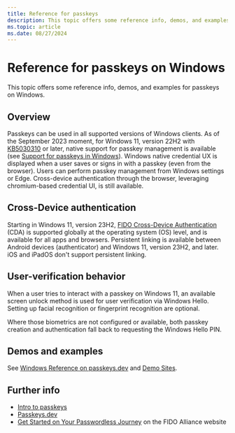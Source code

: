 ```yaml
---
title: Reference for passkeys
description: This topic offers some reference info, demos, and examples for passkeys on Windows.
ms.topic: article
ms.date: 08/27/2024
---
```


# Reference for passkeys on Windows

This topic offers some reference info, demos, and examples for passkeys on Windows.

## Overview

Passkeys can be used in all supported versions of Windows clients. As of the September 2023 moment, for Windows 11, version 22H2 with [KB5030310](https://support.microsoft.com/topic/september-26-2023-kb5030310-os-build-22621-2361-preview-363ac1ae-6ea8-41b3-b3cc-22a2a5682faf) or later, native support for passkey management is available (see [Support for passkeys in Windows](/windows/security/identity-protection/passkeys/)). Windows native credential UX is displayed when a user saves or signs in with a passkey (even from the browser). Users can perform passkey management from Windows settings or Edge. Cross-device authentication through the browser, leveraging chromium-based credential UI, is still available.

## Cross-Device authentication

Starting in Windows 11, version 23H2, [FIDO Cross-Device Authentication](https://passkeys.dev/docs/reference/terms/#cross-device-authentication-cda) (CDA) is supported globally at the operating system (OS) level, and is available for all apps and browsers. Persistent linking is available between Android devices (authenticator) and Windows 11, version 23H2, and later. iOS and iPadOS don't support persistent linking.

## User-verification behavior

When a user tries to interact with a passkey on Windows 11, an available screen unlock method is used for user verification via Windows Hello. Setting up facial recognition or fingerprint recognition are optional.

Where those biometrics are not configured or available, both passkey creation and authentication fall back to requesting the Windows Hello PIN.

## Demos and examples

See [Windows Reference on passkeys.dev](https://passkeys.dev/docs/reference/windows/) and [Demo Sites](https://passkeys.dev/docs/tools-libraries/test-sites/#demo-sites).

## Further info

* [Intro to passkeys](./intro.md)
* [Passkeys.dev](https://passkeys.dev/)
* [Get Started on Your Passwordless Journey](https://fidoalliance.org/implement-passkeys-overview/) on the FIDO Alliance website
